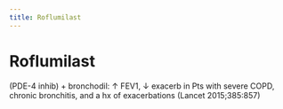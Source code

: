 ```yaml
---
title: Roflumilast
---
```

# Roflumilast

(PDE-4 inhib) + bronchodil: ↑ FEV1, ↓ exacerb in Pts with severe COPD, chronic bronchitis, 
and a hx of exacerbations (Lancet 2015;385:857)

